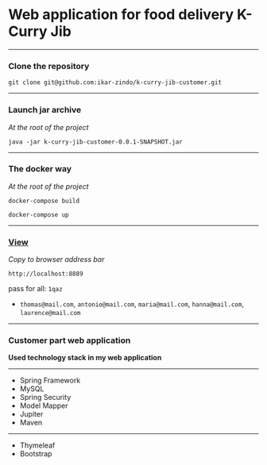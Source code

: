 # Web application for food delivery K-Curry Jib

---

### Clone the repository

`git clone git@github.com:ikar-zindo/k-curry-jib-customer.git`

---

### Launch jar archive

*At the root of the project*

`java -jar k-curry-jib-customer-0.0.1-SNAPSHOT.jar`

---

### The docker way

*At the root of the project*

`docker-compose build`

`docker-compose up`

---

### [View](http://localhost:8889)

*Copy to browser address bar*

`http://localhost:8889`

pass for all: `1qaz`

- `thomas@mail.com`, `antonio@mail.com`, `maria@mail.com`, `hanna@mail.com`, `laurence@mail.com`

---

### Customer part web application

**Used technology stack in my web application**

---
- Spring Framework
- MySQL
- Spring Security
- Model Mapper
- Jupiter
- Maven
---
- Thymeleaf
- Bootstrap